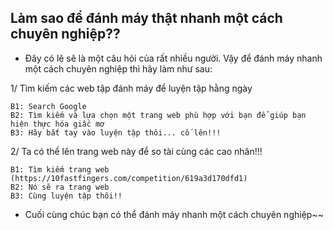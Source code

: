 ## Làm sao để đánh máy thật nhanh một cách chuyên nghiệp??
  
  - Đây có lẽ sẽ là một câu hỏi của rất nhiều người. Vậy để đánh máy nhanh một cách chuyên nghiệp thì hãy làm như sau:

1/ Tìm kiếm các web tập đánh máy để luyện tập hằng ngày

    B1: Search Google 
    B2: Tìm kiếm và lựa chọn một trang web phù hợp với bạn để giúp bạn hiện thực hóa giấc mơ
    B3: Hãy bắt tay vào luyện tập thôi... cố lên!!!
    

2/ Ta có thể lên trang web này để so tài cùng các cao nhân!!!
    
    B1: Tìm kiếm trang web (https://10fastfingers.com/competition/619a3d170dfd1)
    B2: Nó sẽ ra trang web
    B3: Cùng luyện tập thôi!!

   - Cuối cùng chúc bạn có thể đánh máy nhanh một cách chuyên nghiệp~~
